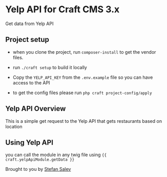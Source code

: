 # Yelp API for Craft CMS 3.x
Get data from Yelp API

## Project setup

- when you clone the project, run `composer-install` to get the vendor files.
- run `./craft setup` to build it locally
- Copy the `YELP_API_KEY` from the `.env.example` file so you can have access to the API

- to get the config files please run `php craft project-config/apply`
## Yelp API Overview

This is a simple get request to the Yelp API that gets restaurants based 
on location

## Using Yelp API
you can call the module in any twig file using `{{ craft.yelpApiModule.getData }}`


Brought to you by [Stefan Salev](dzalev.com)
